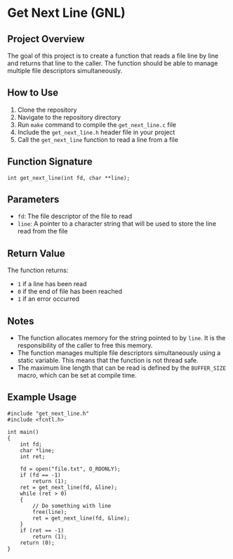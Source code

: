 # Get Next Line (GNL)

## Project Overview

The goal of this project is to create a function that reads a file line by line and returns that line to the caller. The function should be able to manage multiple file descriptors simultaneously.

## How to Use

1. Clone the repository
2. Navigate to the repository directory
3. Run `make` command to compile the `get_next_line.c` file
4. Include the `get_next_line.h` header file in your project
5. Call the `get_next_line` function to read a line from a file

## Function Signature

```
int get_next_line(int fd, char **line);

```

## Parameters

- `fd`: The file descriptor of the file to read
- `line`: A pointer to a character string that will be used to store the line read from the file

## Return Value

The function returns:

- `1` if a line has been read
- `0` if the end of file has been reached
- `1` if an error occurred

## Notes

- The function allocates memory for the string pointed to by `line`. It is the responsibility of the caller to free this memory.
- The function manages multiple file descriptors simultaneously using a static variable. This means that the function is not thread safe.
- The maximum line length that can be read is defined by the `BUFFER_SIZE` macro, which can be set at compile time.

## Example Usage

```
#include "get_next_line.h"
#include <fcntl.h>

int main()
{
    int fd;
    char *line;
    int ret;

    fd = open("file.txt", O_RDONLY);
    if (fd == -1)
        return (1);
    ret = get_next_line(fd, &line);
    while (ret > 0)
    {
        // Do something with line
        free(line);
        ret = get_next_line(fd, &line);
    }
    if (ret == -1)
        return (1);
    return (0);
}

```
